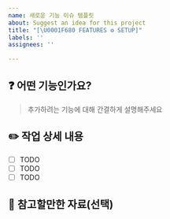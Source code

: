 ```yaml
---
name: 새로운 기능 이슈 템플릿
about: Suggest an idea for this project
title: "[\U0001F680 FEATURES ⚙️ SETUP]"
labels: ''
assignees: ''

---
```


## ❓ 어떤 기능인가요?

> 추가하려는 기능에 대해 간결하게 설명해주세요

## ✏️ 작업 상세 내용

- [ ] TODO
- [ ] TODO
- [ ] TODO

## 📑 참고할만한 자료(선택)

